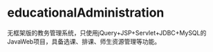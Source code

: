 # educationalAdministration

无框架版的教务管理系统，只使用jQuery+JSP+Servlet+JDBC+MySQL的JavaWeb项目，具备选课、排课、师生资源管理等功能。
